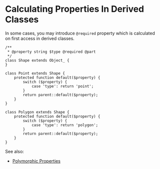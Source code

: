 # Calculating Properties In Derived Classes #

In some cases, you may introduce `@required` property which is calculated on first access in derived classes.

	/**
	 * @property string $type @required @part
	 */
	class Shape extends Object_ {
	}
	
	class Point extends Shape {
		protected function default($property) {
	        switch ($property) {
	            case 'type': return 'point';
	        }
	        return parent::default($property);
	    }
	}
	
	class Polygon extends Shape {
		protected function default($property) {
	        switch ($property) {
	            case 'type': return 'polygon';
	        }
	        return parent::default($property);
	    }
	} 

See also:

* [Polymorphic Properties](../object-types/polymorphic-properties.html)